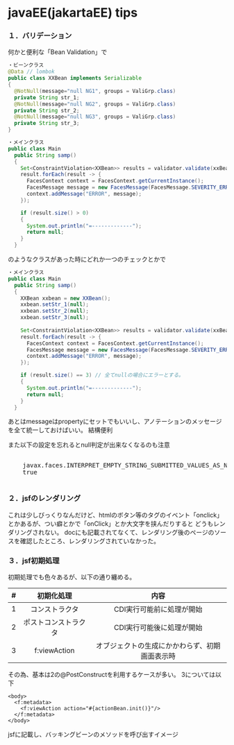 # javaEE(jakartaEE) tips

### １．バリデーション

何かと便利な「Bean Validation」で

~~~java
・ビーンクラス
@Data // lombok
public class XXBean implements Serializable
{
  @NotNull(message="null NG1", groups = ValiGrp.class)
  private String str_1;
  @NotNull(message="null NG2", groups = ValiGrp.class)
  private String str_2;
  @NotNull(message="null NG3", groups = ValiGrp.class)
  private String str_3;
}
~~~

~~~java
・メインクラス
public class Main
  public String samp()
  {
    Set<ConstraintViolation<XXBean>> results = validator.validate(xxBean, ValiGrp.class);
    result.forEach(result -> {
      FacesContext context = FacesContext.getCurrentInstance();
      FacesMessage message = new FacesMessage(FacesMessage.SEVERITY_ERROR, result.getMessage(), "");
      context.addMessage("ERROR", message);
    });

    if (result.size() > 0)
    {
      System.out.println("=-------------");
      return null;
    }
  }
~~~

のようなクラスがあった時にどれか一つのチェックとかで

~~~java
・メインクラス
public class Main
  public String samp()
  {
    XXBean xxbean = new XXBean();
    xxbean.setStr_1(null);
    xxbean.setStr_2(null);
    xxbean.setStr_3(null);
  
    Set<ConstraintViolation<XXBean>> results = validator.validate(xxBean, ValiGrp.class);
    result.forEach(result -> {
      FacesContext context = FacesContext.getCurrentInstance();
      FacesMessage message = new FacesMessage(FacesMessage.SEVERITY_ERROR, result.getMessage(), "");
      context.addMessage("ERROR", message);
    });

    if (result.size() == 3) // 全てnullの場合にエラーとする。
    {
      System.out.println("=-------------");
      return null;
    }
  }
~~~

あとはmessageはpropertyにセットでもいいし、アノテーションのメッセージを全て統一しておけばいい。
結構便利

また以下の設定を忘れるとnull判定が出来なくなるのも注意

<pre>
<context-param>
    <param-name>javax.faces.INTERPRET_EMPTY_STRING_SUBMITTED_VALUES_AS_NULL</param-name>
    <param-value>true</param-value>
</context-param>
</pre>

### ２．jsfのレンダリング

これは少しびっくりなんだけど、htmlのボタン等のタグのイベント「onclick」とかあるが、つい癖とかで「onClick」とか大文字を挟んだりすると
どうもレンダリングされない。
docにも記載されてなくて、レンダリング後のページのソースを確認したところ、レンダリングされていなかった。

### ３．jsf初期処理

初期処理でも色々あるが、以下の通り纏める。

|#|初期化処理|内容|
|:--:|:--:|:--:|
|1|コンストラクタ|CDI実行可能前に処理が開始|
|2|ポストコンストラクタ|CDI実行可能後に処理が開始|
|3|f:viewAction|オブジェクトの生成にかかわらず、初期画面表示時|

その為、基本は2の@PostConstructを利用するケースが多い。
3については以下

~~~xhtml
<body>
  <f:metadata>
    <f:viewAction action="#{actionBean.init()}"/>
  </f:metadata>
</body>
~~~

jsfに記載し、バッキングビーンのメソッドを呼び出すイメージ
